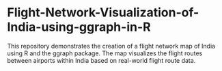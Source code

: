# Flight-Network-Visualization-of-India-using-ggraph-in-R
This repository demonstrates the creation of a flight network map of India using R and the ggraph package. The map visualizes the flight routes between airports within India based on real-world flight route data.
